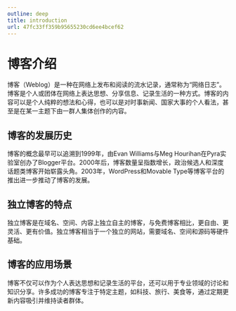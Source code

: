 ```yaml
---
outline: deep
title: introduction
url: 47fc33ff359b95655230cd6ee4bcef62
---
```


# 博客介绍

‌‌博客（Weblog）是一种在网络上发布和阅读的流水记录，通常称为“‌网络日志”。‌博客是个人或团体在网络上表达思想、分享信息、记录生活的一种方式。博客的内容可以是个人纯粹的想法和心得，也可以是对时事新闻、国家大事的个人看法，甚至是在某一主题下由一群人集体创作的内容。‌

## 博客的发展历史

博客的概念最早可以追溯到1999年，由‌Evan Williams与‌Meg Hourihan在Pyra实验室创办了‌Blogger平台。2000年后，博客数量呈指数增长，政治候选人和深度话题类博客开始崭露头角。2003年，‌WordPress和‌Movable Type等博客平台的推出进一步推动了博客的发展。

## 独立博客的特点

独立博客是在‌域名、空间、内容上独立自主的博客，与免费博客相比，更自由、更灵活、更有价值。独立博客相当于一个独立的网站，需要域名、空间和源码等硬件基础。

## 博客的应用场景

博客不仅可以作为个人表达思想和记录生活的平台，还可以用于专业领域的讨论和知识分享。许多成功的博客专注于特定主题，如科技、旅行、美食等，通过定期更新内容吸引并维持读者群体。